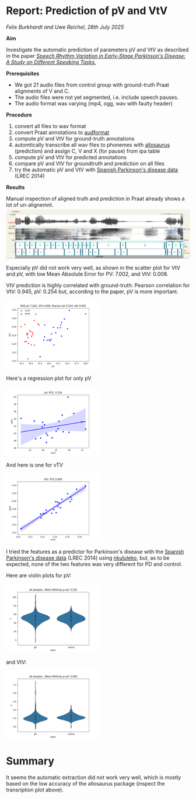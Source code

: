 # Report: Prediction of pV and VtV

*Felix Burkhardt and Uwe Reichel, 28th July 2025*

**Aim**

Investigate the automatic prediction of parameters pV and VtV as described in the paper [*Speech Rhythm Variation in Early-Stage Parkinson's Disease: A Study on Different Speaking Tasks*](https://www.frontiersin.org/journals/psychology/articles/10.3389/fpsyg.2021.668291/full),


**Prerequisites**

* We got 21 audio files from control group with ground-truth Praat alignments of V and C.
* The audio files were not yet segmented, i.e. include speech pauses.
* The audio format was varying (mp4, ogg, wav with faulty header)

**Procedure**

1) convert all files to wav format
2) convert Praat annotations to [audformat](https://audeering.github.io/audformat/)
3) compute pV and VtV for ground-truth annotations
4) automtically transcribe all wav files to phonemes with [allosaurus](https://github.com/xinjli/allosaurus) (prediction) and assign C, V and X (for pause) from ipa table
5) compute pV and VtV for predicted annotations 
6) compare pV and VtV for groundtruth and prediction on all files
7) try the automatic pV and VtV with [Spanish Parkinson's disease data](http://www.lrec-conf.org/proceedings/lrec2014/pdf/7_Paper.pdf) (LREC 2014)


**Results**

Manual inspection of aligned truth and prediction in Praat already shows a lot of un-alignemnt.
<img src="images/pause_treatment.png"/>


Especially pV did not work very well, as shown in the scatter plot for VtV and pV, with low Mean Absolute Error for PV: 7.002, and VtV: 0.008.

VtV prediction is highly correlated with ground-truth:
Pearson correlation for VtV: 0.945, pV: 0.254
but, according to the paper, pV is more important.

<img src="images/vtv_pv_scatter.png" width="50%"/>



Here's a regression plot for only pV

<img src="images/pv_regression.png" width="50%"/>

And here is one for vTV

<img src="images/vtv_regression.png" width="50%"/>


I tried the features as a predictor for Parkinson's disease with the [Spanish Parkinson's disease data](http://www.lrec-conf.org/proceedings/lrec2014/pdf/7_Paper.pdf) (LREC 2014) using [nkululeko](https://github.com/felixbur/nkululeko), but, as to be expected, none of the two features was very different for PD and control.

Here are violin plots for pV:

<img src="images/pv_spanish.png" width="50%"/>

and VtV:

<img src="images/vtv_spanish.png" width="50%"/>

# Summary

It seems the automatic extraction did not work very well, which is mostly based on the low accuracy of the allosaurus package (inspect the transription plot above).
